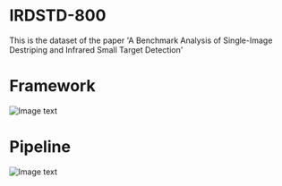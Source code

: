 # IRDSTD-800
This is the dataset of  the paper 'A Benchmark Analysis of Single-Image Destriping and Infrared Small Target Detection'

# Framework  
![Image text](https://github.com/xdFai/IRDSTD-800/tree/main/Fig/picture01.png)

# Pipeline
![Image text](https://github.com/xdFai/IRDSTD-800/tree/main/Fig/picture02.png)
